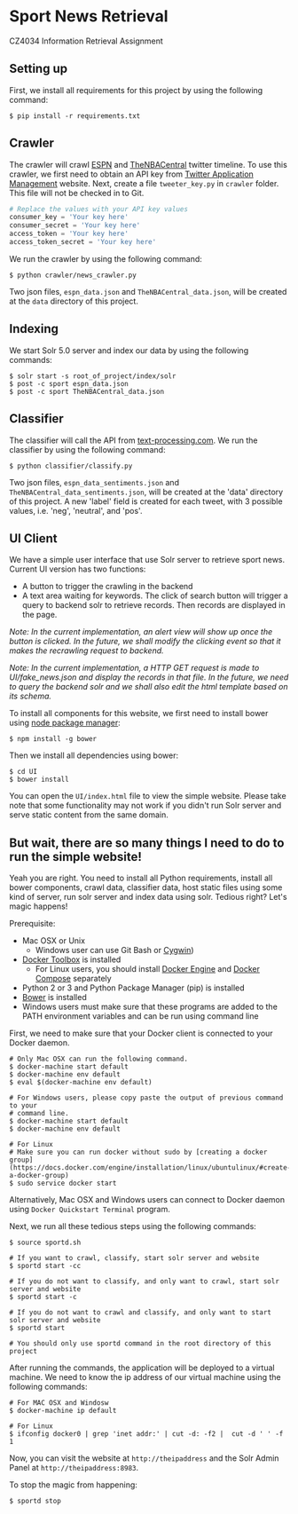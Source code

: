 # Sport News Retrieval

CZ4034 Information Retrieval Assignment

## Setting up

First, we install all requirements for this project by using the following command:

```Shell
$ pip install -r requirements.txt
```

## Crawler

The crawler will crawl [ESPN](https://twitter.com/espn?lang=en) and [TheNBACentral](https://twitter.com/TheNBACentral?lang=en) twitter timeline. To use this crawler, we first need to obtain an API key from [Twitter Application Management](https://apps.twitter.com) website. Next, create a file `tweeter_key.py` in `crawler` folder. This file will not be checked in to Git. 

```Python
# Replace the values with your API key values
consumer_key = 'Your key here'
consumer_secret = 'Your key here'
access_token = 'Your key here'
access_token_secret = 'Your key here'
```

We run the crawler by using the following command:

```Shell
$ python crawler/news_crawler.py
```

Two json files, `espn_data.json` and `TheNBACentral_data.json`, will be created at the `data` directory of this project.

## Indexing

We start Solr 5.0 server and index our data by using the following commands:

```Shell
$ solr start -s root_of_project/index/solr
$ post -c sport espn_data.json
$ post -c sport TheNBACentral_data.json
```
## Classifier

The classifier will call the API from [text-processing.com](text-processing.com/api). We run the classifier by using the following command:

```Shell
$ python classifier/classify.py
```

Two json files, `espn_data_sentiments.json` and `TheNBACentral_data_sentiments.json`, will be created at the 'data' directory of this project. A new 'label' field is created for each tweet, with 3 possible values, i.e. 'neg', 'neutral', and 'pos'. 

## UI Client

We have a simple user interface that use Solr server to retrieve sport news. Current UI version has two functions:

- A button to trigger the crawling in the backend
- A text area waiting for keywords. The click of search button will trigger a query to backend solr to retrieve records. Then records are displayed in the page. 

*Note: In the current implementation, an alert view will show up once the button is clicked. In the future, we shall modify the clicking event so that it makes the recrawling request to backend.*

*Note: In the current implementation, a HTTP GET request is made to UI/fake_news.json and display the records in that file. In the future, we need to query the backend solr and we shall also edit the html template based on its schema.*

To install all components for this website, we first need to install bower using [node package manager](https://www.npmjs.com/):

```Shell
$ npm install -g bower
```

Then we install all dependencies using bower:

```Shell
$ cd UI
$ bower install
```

You can open the `UI/index.html` file to view the simple website. Please take note that some functionality may not work if you didn't run Solr server and serve static content from the same domain.

## But wait, there are so many things I need to do to run the simple website!

Yeah you are right. You need to install all Python requirements, install all bower components, crawl data, classifier data, host static files using some kind of server, run solr server and index data using solr. Tedious right? Let's magic happens!

Prerequisite:

- Mac OSX or Unix
  - Windows user can use Git Bash or [Cygwin](https://www.cygwin.com))
- [Docker Toolbox](https://www.docker.com/products/docker-toolbox) is installed
  - For Linux users, you should install [Docker Engine](https://docs.docker.com/linux/) and [Docker Compose](https://docs.docker.com/compose/install/) separately
- Python 2 or 3 and Python Package Manager (pip) is installed
- [Bower](http://bower.io) is installed
- Windows users must make sure that these programs are added to the PATH environment variables and can be run using command line

First, we need to make sure that your Docker client is connected to your Docker daemon. 

```Shell
# Only Mac OSX can run the following command.
$ docker-machine start default
$ docker-machine env default
$ eval $(docker-machine env default)

# For Windows users, please copy paste the output of previous command to your
# command line. 
$ docker-machine start default
$ docker-machine env default

# For Linux
# Make sure you can run docker without sudo by [creating a docker group](https://docs.docker.com/engine/installation/linux/ubuntulinux/#create-a-docker-group)
$ sudo service docker start
```

Alternatively, Mac OSX and Windows users can connect to Docker daemon using `Docker Quickstart Terminal` program. 

Next, we run all these tedious steps using the following commands:

```Shell
$ source sportd.sh

# If you want to crawl, classify, start solr server and website
$ sportd start -cc

# If you do not want to classify, and only want to crawl, start solr server and website
$ sportd start -c

# If you do not want to crawl and classify, and only want to start solr server and website
$ sportd start

# You should only use sportd command in the root directory of this project
```

After running the commands, the application will be deployed to a virtual machine. We need to know the ip address of our virtual machine using the following commands:

```Shell
# For MAC OSX and Windosw
$ docker-machine ip default

# For Linux
$ ifconfig docker0 | grep 'inet addr:' | cut -d: -f2 |  cut -d ' ' -f 1
```

Now, you can visit the website at `http://theipaddress` and the Solr Admin Panel at `http://theipaddress:8983`.

To stop the magic from happening:

```Shell
$ sportd stop
```

